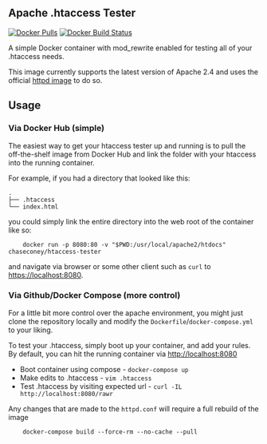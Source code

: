 
## Apache .htaccess Tester

[![Docker Pulls](https://img.shields.io/docker/pulls/chaseconey/htaccess-tester.svg?style=flat-square)]()
[![Docker Build Status](https://img.shields.io/docker/build/chaseconey/htaccess-tester.svg?style=flat-square)]()

A simple Docker container with mod_rewrite enabled for testing all of your .htaccess needs.

This image currently supports the latest version of Apache 2.4 and uses the official [httpd image](https://hub.docker.com/_/httpd/) to do so.

## Usage

### Via Docker Hub (simple)

The easiest way to get your htaccess tester up and running is to pull the off-the-shelf image from Docker Hub and link the folder with your htaccess into the running container.

For example, if you had a directory that looked like this:

```
.
├── .htaccess
└── index.html
```

you could simply link the entire directory into the web root of the container like so:

```
    docker run -p 8080:80 -v "$PWD:/usr/local/apache2/htdocs" chaseconey/htaccess-tester
```

and navigate via browser or some other client such as `curl` to [https://localhost:8080](https://localhost:8080).

### Via Github/Docker Compose (more control)

For a little bit more control over the apache environment, you might just clone the repository locally and modify the `Dockerfile`/`docker-compose.yml` to your liking.

To test your .htaccess, simply boot up your container, and add your rules. By default, you can hit the running container via [http://localhost:8080](http://localhost:8080)

* Boot container using compose - `docker-compose up`
* Make edits to .htaccess - `vim .htaccess`
* Test .htaccess by visiting expected url - `curl -IL http://localhost:8080/rawr`

Any changes that are made to the `httpd.conf` will require a full rebuild of the image

```
    docker-compose build --force-rm --no-cache --pull
```
